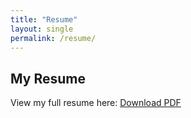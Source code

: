 ```yaml
---
title: "Resume"
layout: single
permalink: /resume/
---
```

## My Resume
View my full resume here: [Download PDF](/files/SepehrNazeri_CV.pdf)
